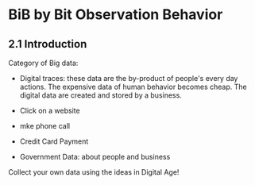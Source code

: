 # BiB by Bit Observation Behavior 

## 2.1 Introduction 

Category of Big data:

* Digital traces: 
these data are the by-product of people's every day actions.
The expensive data of human behavior becomes cheap. The digital data are created and stored by a business.
* Click on a website
* mke phone call
* Credit Card Payment

* Government Data: 
about people and business

Collect your own data using the ideas in Digital Age!



